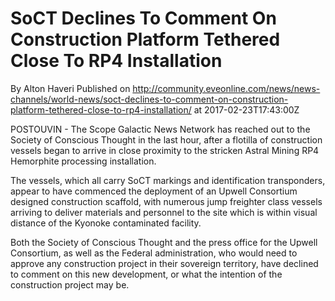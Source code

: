 # SoCT Declines To Comment On Construction Platform Tethered Close To RP4 Installation
By Alton Haveri
Published on http://community.eveonline.com/news/news-channels/world-news/soct-declines-to-comment-on-construction-platform-tethered-close-to-rp4-installation/ at 2017-02-23T17:43:00Z

POSTOUVIN - The Scope Galactic News Network has reached out to the Society of Conscious Thought in the last hour, after a flotilla of construction vessels began to arrive in close proximity to the stricken Astral Mining RP4 Hemorphite processing installation.

The vessels, which all carry SoCT markings and identification transponders, appear to have commenced the deployment of an Upwell Consortium designed construction scaffold, with numerous jump freighter class vessels arriving to deliver materials and personnel to the site which is within visual distance of the Kyonoke contaminated facility.

Both the Society of Conscious Thought and the press office for the Upwell Consortium, as well as the Federal administration, who would need to approve any construction project in their sovereign territory, have declined to comment on this new development, or what the intention of the construction project may be.

